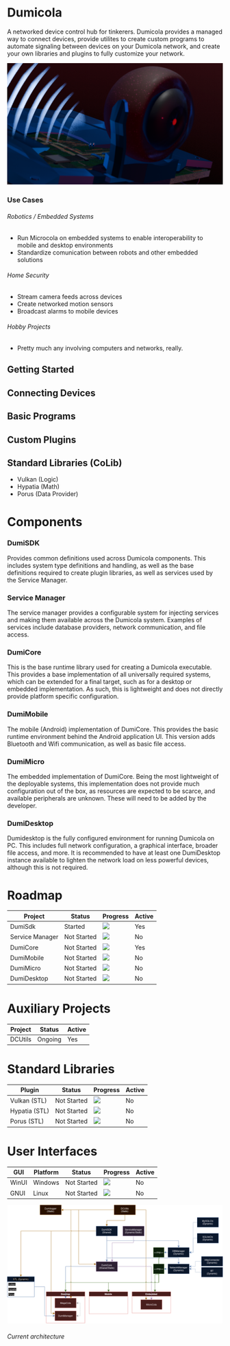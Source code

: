 # Dumicola
A networked device control hub for tinkerers. Dumicola provides a managed way to connect devices, provide utilites to create custom programs to automate signaling between devices on your Dumicola network, and create your own libraries and plugins to fully customize your network.

![](./plogo1.png)

### Use Cases
###### Robotics / Embedded Systems
* Run Microcola on embedded systems to enable interoperability to mobile and desktop environments
* Standardize comunication between robots and other embedded solutions 
###### Home Security
* Stream camera feeds across devices
* Create networked motion sensors
* Broadcast alarms to mobile devices
###### Hobby Projects
* Pretty much any involving computers and networks, really.

## Getting Started

## Connecting Devices

## Basic Programs

## Custom Plugins

## Standard Libraries (CoLib)
* Vulkan (Logic)
* Hypatia (Math)
* Porus (Data Provider)

# Components
### DumiSDK
Provides common definitions used across Dumicola components. This includes system type definitions and handling, as well as the base definitions required to create plugin libraries, as well as services used by the Service Manager.

### Service Manager
The service manager provides a configurable system for injecting services and making them available across the Dumicola system. Examples of services include database providers, network communication, and file access.

### DumiCore
This is the base runtime library used for creating a Dumicola executable. This provides a base implementation of all universally required systems, which can be extended for a final target, such as for a desktop or embedded implementation. As such, this is lightweight and does not directly provide platform specific configuration.

### DumiMobile
The mobile (Android) implementation of DumiCore. This provides the basic runtime environment behind the Android application UI. This version adds Bluetooth and Wifi communication, as well as basic file access.

### DumiMicro
The embedded implementation of DumiCore. Being the most lightweight of the deployable systems, this implementation does not provide much configuration out of the box, as resources are expected to be scarce, and available peripherals are unknown. These will need to be added by the developer.

### DumiDesktop
Dumidesktop is the fully configured environment for running Dumicola on PC. This includes full network configuration, a graphical interface, broader file access, and more. It is recommended to have at least one DumiDesktop instance available to lighten the network load on less powerful devices, although this is not required.

# Roadmap

Project | Status | Progress | Active
--------|--------|----------|-------
| DumiSdk | Started | ![](https://progress-bar.dev/10/) | Yes 
| Service Manager | Not Started | ![](https://progress-bar.dev/0/) | No 
| DumiCore | Not Started | ![](https://progress-bar.dev/1/) | Yes 
| DumiMobile | Not Started | ![](https://progress-bar.dev/0/) | No 
| DumiMicro | Not Started | ![](https://progress-bar.dev/0/) | No 
| DumiDesktop | Not Started | ![](https://progress-bar.dev/0/) | No 

# Auxiliary Projects
Project | Status  | Active
--------|--------|-------
| DCUtils | Ongoing | Yes

# Standard Libraries
Plugin | Status | Progress | Active
------ | ------ | -------- | ------
| Vulkan (STL) | Not Started | ![](https://progress-bar.dev/0/) | No 
| Hypatia (STL) | Not Started | ![](https://progress-bar.dev/0/) | No 
| Porus (STL) | Not Started | ![](https://progress-bar.dev/0/) | No 

# User Interfaces
GUI | Platform | Status | Progress | Active
--- | -------- | ------ | -------- | ------
| WinUI | Windows | Not Started | ![](https://progress-bar.dev/0/) | No
| GNUI | Linux | Not Started | ![](https://progress-bar.dev/0/) | No

![](./overview_arch_tp.png)
###### Current architecture
